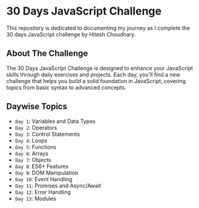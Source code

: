 # 30 Days JavaScript Challenge
This repository is dedicated to documenting my journey as I complete the 30 days JavaScript challenge by Hitesh Choudhary.
## About The Challenge
The 30 Days JavaScript Challenge is designed to enhance your JavaScript skills through daily exercises and projects. Each day, you'll find a new challenge that helps you build a solid foundation in JavaScript, covering topics from basic syntax to advanced concepts.
## Daywise Topics

- `Day 1`: Variables and Data Types
- `Day 2`: Operators
- `Day 3`: Control Statements
- `Day 4`: Loops
- `Day 5`: Functions
- `Day 6`: Arrays
- `Day 7`: Objects
- `Day 8`: ES6+ Features
- `Day 9`: DOM Manipulation
- `Day 10`: Event Handling
- `Day 11`: Promises and Async/Await
- `Day 12`: Error Handling
- `Day 13`: Modules